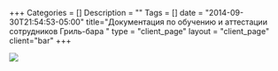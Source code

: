 +++
Categories = []
Description = ""
Tags = []
date = "2014-09-30T21:54:53-05:00"
title="Документация по обучению и аттестации сотрудников Гриль-бара "
type = "client_page"
layout = "client_page"
client="bar"
+++

<a href="/client/bar/how-to-learn/"> <img src='https://franshiza.ru/files/ninajnr/07.04/.jpg'/></a>
